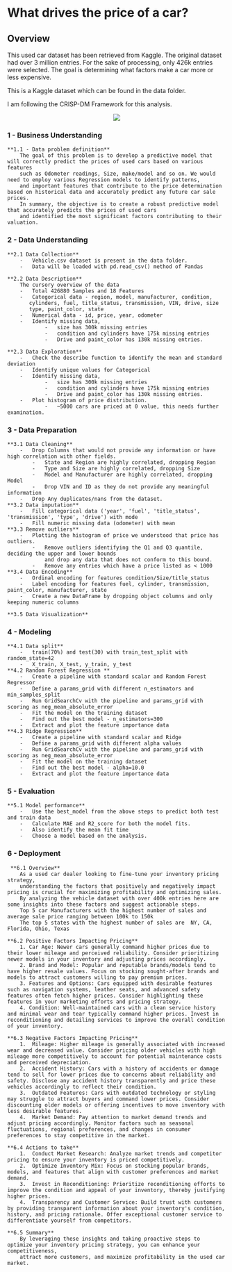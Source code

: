 #  What drives the price of a car?

## Overview
This used car dataset has been retrieved from Kaggle. The original dataset had over 3 million entries. 
For the sake of processing, only 426k entries were selected. 
The goal is determining what factors make a car more or less expensive. 

This is a Kaggle dataset which can be found in the data folder.

I am following the CRISP-DM Framework for this analysis. 

<p align="center">
  <img src=“images/crisp.png">
</p>

### 1 - Business Understanding
    **1.1 - Data problem definition**
        The goal of this problem is to develop a predictive model that will correctly predict the prices of used cars based on various features
        such as Odometer readings, Size, make/model and so on. We would need to employ various Regression models to identify patterns, 
        and important features that contribute to the price determination based on historical data and accurately predict any future car sale prices.
        In summary, the objective is to create a robust predictive model that accurately predicts the prices of used cars
        and identified the most significant factors contributing to their valuation.

### 2 - Data Understanding
    **2.1 Data Collection**
        -   Vehicle.csv dataset is present in the data folder.
        -   Data will be loaded with pd.read_csv() method of Pandas

    **2.2 Data Description**
        The cursory overview of the data
	    -	Total 426880 Samples and 18 Features
	    -	Categorical data - region, model, manufacturer, condition, 
           cylinders, fuel, title_status, transmission, VIN, drive, size
           type, paint_color, state
	    -	Numerical data - id, price, year, odometer
        -   Identify missing data, 
                -   size has 300k missing entries 
                -   condition and cylinders have 175k missing entries
                -   Drive and paint_color has 130k missing entries.

    **2.3 Data Exploration**
        -	Check the describe function to identify the mean and standard deviation
        -	Identify unique values for Categorical
        -   Identify missing data, 
                -   size has 300k missing entries 
                -   condition and cylinders have 175k missing entries
                -   Drive and paint_color has 130k missing entries.
        -   Plot histogram of price distribution. 
                -   ~5000 cars are priced at 0 value, this needs further examination.

### 3 - Data Preparation
    **3.1 Data Cleaning**
        -   Drop Columns that would not provide any information or have high correlation with other fields.
            -   State and Region are highly correlated, dropping Region
            -   Type and Size are highly correlated, dropping Size
            -   Model and Manufacturer are highly correlated, dropping Model
            -   Drop VIN and ID as they do not provide any meaningful information
        -   Drop Any duplicates/nans from the dataset.
    **3.2 Data imputation**
        -   Fill categorical data ('year', 'fuel', 'title_status', 'transmission', 'type', 'drive') with mode
        -   Fill numeric missing data (odometer) with mean
    **3.3 Remove outliers**
        -   Plotting the histogram of price we understood that price has outliers.
            -   Remove outliers identifying the Q1 and Q3 quantile, deciding the upper and lower bounds
                and drop any data that does not conform to this bound.
            -   Remove any entries which have a price listed as < 1000
    **3.4 Data Encoding**
        -   Ordinal encoding for features condition/Size/title_status
        -   Label encoding for features fuel, cylinder, transmission, paint_color, manufacturer, state
        -   Create a new DataFrame by dropping object columns and only keeping numeric columns

    **3.5 Data Visualization**

### 4 - Modeling
    **4.1 Data split**
        -   train(70%) and test(30) with train_test_split with random_state=42
        -   X_train, X_test, y_train, y_test 
    **4.2 Random Forest Regression **
        -   Create a pipeline with standard scalar and Random Forest Regressor
        -   Define a params_grid with different n_estimators and min_samples_split
        -   Run GridSearchCv with the pipeline and params_grid with scoring as neg_mean_absolute_error
        -   Fit the model on the training dataset
        -   Find out the best model - n_estimators=300
        -   Extract and plot the feature importance data 
    **4.3 Ridge Regression**
        -   Create a pipeline with standard scalar and Ridge
        -   Define a params_grid with different alpha values
        -   Run GridSearchCv with the pipeline and params_grid with scoring as neg_mean_absolute_error
        -   Fit the model on the training dataset
        -   Find out the best model - alpha=10.0
        -   Extract and plot the feature importance data 

### 5 - Evaluation
    **5.1 Model performance**
        -   Use the best_model from the above steps to predict both test and train data
        -   Calculate MAE and R2_score for both the model fits.
        -   Also identify the mean fit time
        -   Choose a model based on the analysis.

### 6 - Deployment
     **6.1 Overview**
        As a used car dealer looking to fine-tune your inventory pricing strategy, 
        understanding the factors that positively and negatively impact pricing is crucial for maximizing profitability and optimizing sales. 
        By analyzing the vehicle dataset with over 400k entries here are some insights into these factors and suggest actionable steps.
        Top 5 car Manufacturers with the highest number of sales and average sale price ranging between 100k to 150k
        The top 5 states with the highest number of sales are  NY, CA, Florida, Ohio, Texas

    **6.2 Positive Factors Impacting Pricing**
        1. Car Age: Newer cars generally command higher prices due to their lower mileage and perceived reliability. Consider prioritizing newer models in your inventory and adjusting prices accordingly.
        2. Brand and Model: Popular and reputable brands/models tend to have higher resale values. Focus on stocking sought-after brands and models to attract customers willing to pay premium prices.
        3. Features and Options: Cars equipped with desirable features such as navigation systems, leather seats, and advanced safety features often fetch higher prices. Consider highlighting these features in your marketing efforts and pricing strategy.
        4. Condition: Well-maintained cars with a clean service history and minimal wear and tear typically command higher prices. Invest in reconditioning and detailing services to improve the overall condition of your inventory.

    **6.3 Negative Factors Impacting Pricing**
        1.  Mileage: Higher mileage is generally associated with increased wear and decreased value. Consider pricing older vehicles with high mileage more competitively to account for potential maintenance costs and perceived depreciation.
        2.  Accident History: Cars with a history of accidents or damage tend to sell for lower prices due to concerns about reliability and safety. Disclose any accident history transparently and price these vehicles accordingly to reflect their condition.
        3.  Outdated Features: Cars with outdated technology or styling may struggle to attract buyers and command lower prices. Consider discounting older models or offering incentives to move inventory with less desirable features.
        4.  Market Demand: Pay attention to market demand trends and adjust pricing accordingly. Monitor factors such as seasonal fluctuations, regional preferences, and changes in consumer preferences to stay competitive in the market.

    **6.4 Actions to take**
        1.  Conduct Market Research: Analyze market trends and competitor pricing to ensure your inventory is priced competitively.
        2.  Optimize Inventory Mix: Focus on stocking popular brands, models, and features that align with customer preferences and market demand.
        3.  Invest in Reconditioning: Prioritize reconditioning efforts to improve the condition and appeal of your inventory, thereby justifying higher prices.
        4.  Transparency and Customer Service: Build trust with customers by providing transparent information about your inventory's condition, history, and pricing rationale. Offer exceptional customer service to differentiate yourself from competitors.

    **6.5 Summary**
        By leveraging these insights and taking proactive steps to optimize your inventory pricing strategy, you can enhance your competitiveness, 
        attract more customers, and maximize profitability in the used car market.
